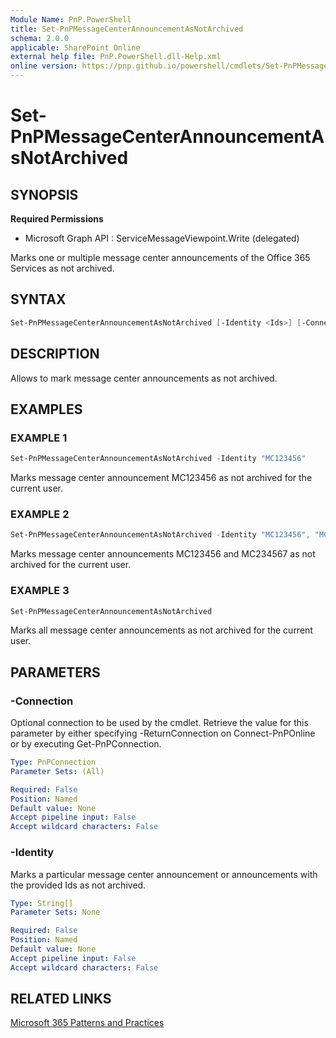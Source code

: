 ```yaml
---
Module Name: PnP.PowerShell
title: Set-PnPMessageCenterAnnouncementAsNotArchived
schema: 2.0.0
applicable: SharePoint Online
external help file: PnP.PowerShell.dll-Help.xml
online version: https://pnp.github.io/powershell/cmdlets/Set-PnPMessageCenterAnnouncementAsNotArchived.html
---
```

 
# Set-PnPMessageCenterAnnouncementAsNotArchived

## SYNOPSIS

**Required Permissions**

  * Microsoft Graph API : ServiceMessageViewpoint.Write (delegated)

Marks one or multiple message center announcements of the Office 365 Services as not archived.

## SYNTAX

```powershell
Set-PnPMessageCenterAnnouncementAsNotArchived [-Identity <Ids>] [-Connection <PnPConnection>] 
```

## DESCRIPTION

Allows to mark message center announcements as not archived.

## EXAMPLES

### EXAMPLE 1
```powershell
Set-PnPMessageCenterAnnouncementAsNotArchived -Identity "MC123456"
```

Marks message center announcement MC123456 as not archived for the current user.

### EXAMPLE 2
```powershell
Set-PnPMessageCenterAnnouncementAsNotArchived -Identity "MC123456", "MC234567"
```

Marks message center announcements MC123456 and MC234567 as not archived for the current user.

### EXAMPLE 3
```powershell
Set-PnPMessageCenterAnnouncementAsNotArchived
```

Marks all message center announcements as not archived for the current user.

## PARAMETERS

### -Connection
Optional connection to be used by the cmdlet. Retrieve the value for this parameter by either specifying -ReturnConnection on Connect-PnPOnline or by executing Get-PnPConnection.

```yaml
Type: PnPConnection
Parameter Sets: (All)

Required: False
Position: Named
Default value: None
Accept pipeline input: False
Accept wildcard characters: False
```

### -Identity
Marks a particular message center announcement or announcements with the provided Ids as not archived.
```yaml
Type: String[]
Parameter Sets: None

Required: False
Position: Named
Default value: None
Accept pipeline input: False
Accept wildcard characters: False
```

## RELATED LINKS

[Microsoft 365 Patterns and Practices](https://aka.ms/m365pnp)